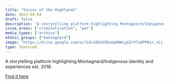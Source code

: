 ```yaml
---
title: "Voices of the Highlands"
date: 2023-04-04
draft: false
description: "A storytelling platform highlighting Montagnard/Indigenous identity and experiences est. 2018."
issue_areas: ["criminalization", "war"]
media_types: ["archive"]
ethnic_groups: ["montagnard"]
image: "https://drive.google.com/uc?id=1BVm25DxGpM0WigSZrV7uOPPBcn_xCj-t"
type: featured
---
```


A storytelling platform highlighting Montagnard/Indigenous identity and experiences est. 2018.

[Find it here](https://www.instagram.com/voicesofthehighlands/?hl=en)
